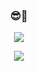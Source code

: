 

<h3 align="center">😎👋</h3>
<p align="center">
  <a href="https://devseong.blogspot.com">
  <img src="https://img.shields.io/badge/Tech-Blog-green"/>
</p>
<p align="center">
  <a href="https://velog.io/@jiseong4577/posts">
  <img src="https://img.shields.io/badge/Study-Velog-green"/>
</p>



<!--
**zi-seong/zi-seong** is a ✨ _special_ ✨ repository because its `README.md` (this file) appears on your GitHub profile.

Here are some ideas to get you started:

- 🔭 I’m currently working on ...
- 🌱 I’m currently learning ...
- 👯 I’m looking to collaborate on ...
- 🤔 I’m looking for help with ...
- 💬 Ask me about ...
- 📫 How to reach me: ...
- 😄 Pronouns: ...
- ⚡ Fun fact: ...
-->
